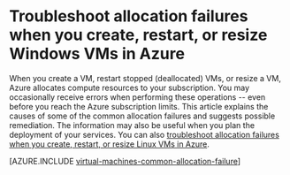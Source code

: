 <properties
    pageTitle="Troubleshooting Windows VM allocation failures | Azure"
    description="Troubleshoot allocation failures when you create, restart, or resize a Windows VM in Azure"
    services="virtual-machines-windows, azure-resource-manager"
    documentationcenter=""
    author="JiangChen79"
    manager="felixwu"
    editor=""
    tags="top-support-issue,azure-resource-manager,azure-service-management" />
<tags
    ms.assetid="bb939e23-77fc-4948-96f7-5037761c30e8"
    ms.service="virtual-machines-windows"
    ms.workload="na"
    ms.tgt_pltfrm="vm-windows"
    ms.devlang="na"
    ms.topic="article"
    ms.date="02/02/2016"
    wacn.date=""
    ms.author="cjiang" />

# Troubleshoot allocation failures when you create, restart, or resize Windows VMs in Azure
When you create a VM, restart stopped (deallocated) VMs, or resize a VM, Azure allocates compute resources to your subscription. You may occasionally receive errors when performing these operations -- even before you reach the Azure subscription limits. This article explains the causes of some of the common allocation failures and suggests possible remediation. The information may also be useful when you plan the deployment of your services. You can also [troubleshoot allocation failures when you create, restart, or resize Linux VMs in Azure](/documentation/articles/virtual-machines-linux-allocation-failure/).

[AZURE.INCLUDE [virtual-machines-common-allocation-failure](../../includes/virtual-machines-common-allocation-failure.md)]

